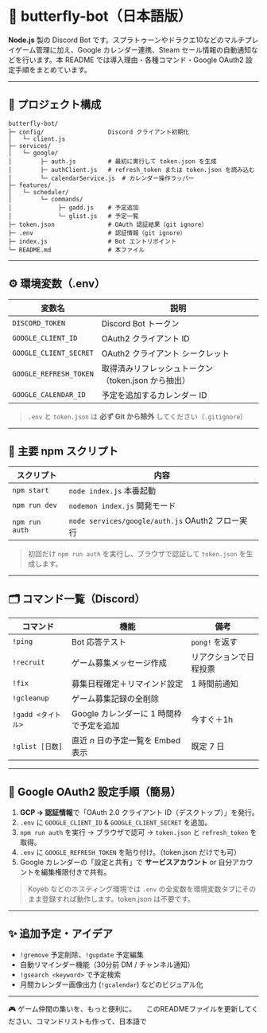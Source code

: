 # 🦋 butterfly-bot（日本語版）

**Node.js** 製の Discord Bot です。スプラトゥーンやドラクエ10などのマルチプレイゲーム管理に加え、Google カレンダー連携、Steam セール情報の自動通知などを行います。本 README では導入理由・各種コマンド・Google OAuth2 設定手順をまとめています。

---

## 📂 プロジェクト構成

```text
butterfly-bot/
├─ config/                  Discord クライアント初期化
│   └─ client.js
├─ services/
│   └─ google/
│        ├─ auth.js         # 最初に実行して token.json を生成
│        ├─ authClient.js   # refresh_token または token.json を読み込む
│        └─ calendarService.js  # カレンダー操作ラッパー
├─ features/
│   └─ scheduler/
│        └─ commands/
│             ├─ gadd.js    # 予定追加
│             └─ glist.js   # 予定一覧
├─ token.json               # OAuth 認証結果（git ignore）
├─ .env                     # 認証情報（git ignore）
├─ index.js                 # Bot エントリポイント
└─ README.md                # 本ファイル
```

---

## ⚙️ 環境変数（.env）

| 変数名 | 説明 |
|---------|------|
| `DISCORD_TOKEN` | Discord Bot トークン |
| `GOOGLE_CLIENT_ID` | OAuth2 クライアント ID |
| `GOOGLE_CLIENT_SECRET` | OAuth2 クライアント シークレット |
| `GOOGLE_REFRESH_TOKEN` | 取得済みリフレッシュトークン（token.json から抽出） |
| `GOOGLE_CALENDAR_ID` | 予定を追加するカレンダー ID |

> `.env` と `token.json` は **必ず Git から除外** してください（`.gitignore`）

---

## 🚀 主要 npm スクリプト

| スクリプト | 内容 |
|------------|------|
| `npm start` | `node index.js` 本番起動 |
| `npm run dev` | `nodemon index.js` 開発モード |
| `npm run auth` | `node services/google/auth.js` OAuth2 フロー実行 |

> 初回だけ `npm run auth` を実行し、ブラウザで認証して `token.json` を生成します。

---

## 🗂 コマンド一覧（Discord）

| コマンド | 機能 | 備考 |
|----------|------|------|
| `!ping` | Bot 応答テスト | `pong!` を返す |
| `!recruit` | ゲーム募集メッセージ作成 | リアクションで日程投票 |
| `!fix` | 募集日程確定＋リマインド設定 | 1 時間前通知 |
| `!gcleanup` | ゲーム募集記録の全削除 | 
| `!gadd <タイトル>` | Google カレンダーに 1 時間枠で予定を追加 | 今すぐ＋1h |
| `!glist [日数]` | 直近 *n* 日の予定一覧を Embed 表示 | 既定 7 日 |

---

## 🔑 Google OAuth2 設定手順（簡易）

1. **GCP → 認証情報**で「OAuth 2.0 クライアント ID（デスクトップ）」を発行。
2. `.env` に `GOOGLE_CLIENT_ID` & `GOOGLE_CLIENT_SECRET` を追加。
3. `npm run auth` を実行 → ブラウザで認可 → `token.json` と `refresh_token` を取得。
4. `.env` に `GOOGLE_REFRESH_TOKEN` を貼り付け。（token.json だけでも可）
5. Google カレンダーの「設定と共有」で **サービスアカウント** or 自分アカウントを編集権限付きで共有。

> Koyeb などのホスティング環境では `.env` の全変数を環境変数タブにそのまま登録すれば動作します。token.json は不要です。

---

## ✨ 追加予定・アイデア

- `!gremove` 予定削除、`!gupdate` 予定編集
- 自動リマインダー機能（30分前 DM / チャンネル通知）
- `!gsearch <keyword>` で予定検索
- 月間カレンダー画像出力 (`!gcalendar`) などのビジュアル化

---

🎮 ゲーム仲間の集いを、もっと便利に。　　このREADMEファイルを更新してください、コマンドリストも作って、日本語で 